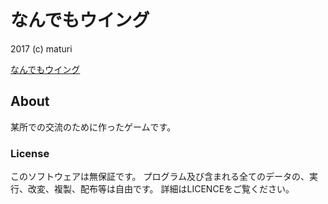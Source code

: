 # なんでもウイング

2017 (c) maturi

[なんでもウイング](index.html)

## About

某所での交流のために作ったゲームです。

### License

このソフトウェアは無保証です。
プログラム及び含まれる全てのデータの、実行、改変、複製、配布等は自由です。
詳細はLICENCEをご覧ください。
